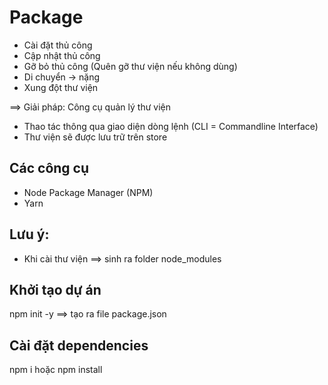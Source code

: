 # Package
- Cài đặt thủ công
- Cập nhật thủ công
- Gỡ bỏ thủ công (Quên gỡ thư viện nếu không dùng)
- Di chuyển -> nặng
- Xung đột thư viện

==> Giải pháp: Công cụ quản lý thư viện
+ Thao tác thông qua giao diện dòng lệnh (CLI = Commandline Interface)
+ Thư viện sẽ được lưu trữ trên store


## Các công cụ
- Node Package Manager (NPM)
- Yarn

## Lưu ý:
- Khi cài thư viện ==> sinh ra folder node_modules

## Khởi tạo dự án

npm init -y ==> tạo ra file package.json

## Cài đặt dependencies

npm i hoặc npm install